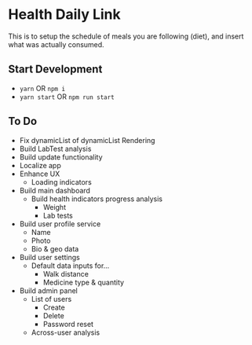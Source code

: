 # Health Daily Link

This is to setup the schedule of meals you are following (diet), and insert what was actually consumed.

## Start Development

- `yarn` OR `npm i`
- `yarn start` OR `npm run start`

## To Do

- Fix dynamicList of dynamicList Rendering
- Build LabTest analysis
- Build update functionality
- Localize app
- Enhance UX
  - Loading indicators
- Build main dashboard
  - Build health indicators progress analysis
    - Weight
    - Lab tests
- Build user profile service
  - Name
  - Photo
  - Bio & geo data
- Build user settings
  - Default data inputs for...
    - Walk distance
    - Medicine type & quantity
- Build admin panel
  - List of users
    - Create
    - Delete
    - Password reset
  - Across-user analysis
